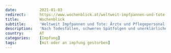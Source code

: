 ```yaml
---
date:          2021-01-03
redirect:      https://www.wochenblick.at/weltweit-impfpannen-und-tote-aerzte-und-pflegepersonal-verunsichert/
title:         Wochenblick
subtitle:      'Weltweit Impfpannen und Tote: Ärzte und Pflegepersonal verunsichert'
description:   'Nach Todesfällen, schweren Spätfolgen und unerklärlichen schweren Covid-Erkrankungen verweigert medizinisches Personal häufig die Impfung.'
country:       AT
categories:    [Impfung]
tags:          [mit oder an impfung gestorben]
---
```

